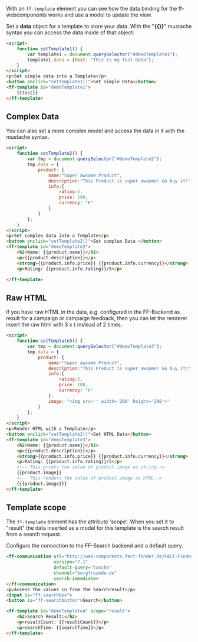 With an `ff-template` element you can see how the data binding for the ff-webcomponents works and use a model to update the view.

Set a **data** object for a template to store your data. With the "**{{}}**" mustache syntax you can access the data inside of that object:

```html
<script>
    function setTemplate1() {
        var template1 = document.querySelector("#demoTemplate1");
        template1.data = {test: "This is my Test Data"};
    }
</script>
<p>Set simple data into a Template</p>
<button onclick="setTemplate1()">Set simple Data</button>
<ff-template id="demoTemplate1">
    {{test}}
</ff-template>
```

## Complex Data
You can also set a more complex model and access the data in it with the mustache syntax.

```html
<script>
    function setTemplate2() {
        var tmp = document.querySelector("#demoTemplate2");
        tmp.data = {
            product: {
                name:"Super awsome Product",
                description:"This Product is super awsome! Go buy it!",
                info:{
                    rating:5,
                    price: 100,
                    currency: "€"
                }
            }
        };
    }
</script>
<p>Set complex data into a Template</p>
<button onclick="setTemplate2()">Set complex Data </button>
<ff-template id="demoTemplate2">
    <h2>Name: {{product.name}}</h2>
    <p>{{product.description}}</p>
    <strong>{{product.info.price}} {{product.info.currency}}</strong>
    <p>Rating: {{product.info.rating}}/5</p>

</ff-template>
```

## Raw HTML
If you have raw HTML in the data, e.g. configured in the FF-Backend as result for a campaign or campaign feedback, then you can let the renderer insert the raw html with 3 x { instead of 2 times.

```html
<script>
    function setTemplate3() {
        var tmp = document.querySelector("#demoTemplate3");
        tmp.data = {
            product: {
                name:"Super awsome Product",
                description:"This Product is super awsome! Go buy it!",
                info:{
                    rating:5,
                    price: 100,
                    currency: "€"
                },
                image: "<img src='' width='200' height='200'>"
            }
        };
    }
</script>
<p>Render HTML with a Template</p>
<button onclick="setTemplate3()">Set HTML Data</button>
<ff-template id="demoTemplate3">
    <h2>Name: {{product.name}}</h2>
    <p>{{product.description}}</p>
    <strong>{{product.info.price}} {{product.info.currency}}</strong>
    <p>Rating: {{product.info.rating}}/5</p>
    <!-- This prints the value of product.image as string-->
    {{product.image}}
    <!-- This renders the value of product.image as HTML-->
    {{{product.image}}}
</ff-template>
```

## Template scope
The `ff-template` element has the attribute 'scope'. When you set it to "result" the data inserted as a model for this template is the search result from a search request.

Configure the connection to the FF-Search backend and a default query.

```html
<ff-communication url="http://web-components.fact-finder.de/FACT-Finder7.1-Demoshop"
                  version="7.1"
                  default-query="tasche"
                  channel="bergfreunde-de"
                  search-immediate>
</ff-communication>
<p>Access the values in from the Searchresult</p>
<input is="ff-searchbox">
<button is="ff-searchbutton">Search</button>

<ff-template id="demoTemplate4" scope="result">
    <h2>Search Result:</h2>
    <p>resultCount: {{resultCount}}</p>
    <p>searchTime: {{searchTime}}</p>
</ff-template>
```